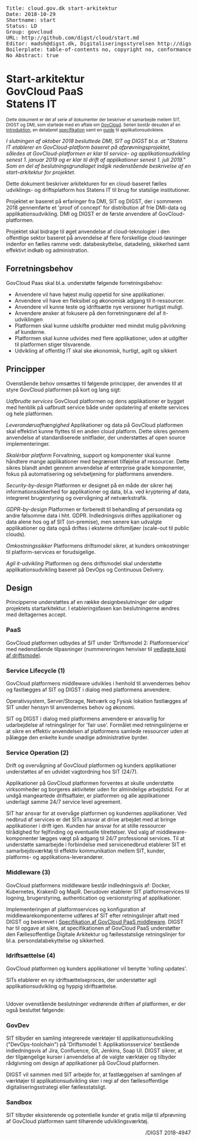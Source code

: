 <pre class='metadata'>
Title: cloud.gov.dk start-arkitektur
Date: 2018-10-29
Shortname: start
Status: LD
Group: govcloud
URL: http://github.com/digst/cloud/start.md
Editor: madsh@digst.dk, Digitaliseringsstyrelsen http://digst.dk
Boilerplate: table-of-contents no, copyright no, conformance no, abstract no, index no, idl-index no
No Abstract: true
</pre>



<h1>Start-arkitektur <br> GovCloud PaaS <br> Statens IT</h1>

<small>
Dette dokument er del af serie af dokumenter der beskriver et samarbejde mellem SIT, DIGST og DMI, som startede med en aftale om <a href="https://digst.github.io/cloud/start.html">GovCloud</a>. Serien består desuden af en <a href="https://digst.github.io/cloud/intro.html">introduktion</a>, en detaljeret <a href="https://digst.github.io/cloud/spec.html"> specifikation</a> samt en <a href="https://digst.github.io/cloud/guide.html">guide</a> til applikationsudviklere.</small>



<i>I slutningen af oktober 2018 besluttede DMI, SIT og DIGST bl.a. at "Statens IT etablerer en GovCloud-platform baseret på afprøvningsprojektet, således at GovCloud-platformen er klar til service- og applikationsudvikling senest 1. januar 2019 og er klar til drift af applikationer senest 1. juli 2019." Som en del af beslutningsgrundlaget indgik nedenstående beskrivelse af en start-arkitektur for projektet.</i>

Dette dokument beskriver arkitekturen for en cloud-baseret fælles udviklings- og driftsplatform hos Statens IT til brug for statslige institutioner.

Projektet er baseret på erfaringer fra DMI, SIT og DIGST, der i sommeren 2018 gennemførte et 'proof of concept' for distribution af frie DMI-data og applikationsudvikling. DMI og DIGST er de første anvendere af GovCloud-platformen.

Projektet skal bidrage til øget anvendelse af cloud-teknologier i den offentlige sektor baseret på anvendelse af flere forskellige cloud-løsninger indenfor en fælles ramme vedr. databeskyttelse, datadeling, sikkerhed samt effektivt indkøb og administration.


## Forretningsbehov

GovCloud Paas skal bl.a. understøtte følgende forretningsbehov:

- Anvendere vil have højest mulig oppetid for sine applikationer.
- Anvendere vil have en fleksibel og økonomisk adgang til it-ressourcer.
- Anvendere vil kunne teste og idriftsætte nye versioner hurtigst muligt.
- Anvendere ønsker at fokusere på den forretningsnære del af it-udviklingen
- Platformen skal kunne udskifte produkter med mindst mulig påvirkning af kunderne.
- Platformen skal kunne udvides med flere applikationer, uden at udgifter til platformen stiger tilsvarende.
- Udvikling af offentlig IT skal ske økonomisk, hurtigt, agilt og sikkert

## Principper

Ovenstående behov omsættes til følgende principper, der anvendes til at styre GovCloud platformen på kort og lang sigt:

<dfn>Uafbrudte services</dfn> GovCloud platformen og dens applikationer er bygget med henblik på uafbrudt service både under opdatering af enkelte services og hele platformen.

<dfn>Leverandøruafhængighed</dfn> Applikationer og data på GovCloud platformen skal effektivt kunne flyttes til en anden cloud platform. Dette sikres gennem anvendelse af standardiserede snitflader, der understøttes af open source implementeringer.

<dfn>Skalérbar platform</dfn> Forvaltning, support og komponenter skal kunne håndtere mange applikationer med begrænset tilføjelse af ressourcer. Dette sikres blandt andet gennem anvendelse af enterprise grade komponenter, fokus på automatisering og selvbetjening for platformens anvendere.

<dfn>Security-by-design</dfn> Platformen er designet på en måde der sikrer høj informationssikkerhed for applikationer og data, bl.a. ved kryptering af data, integreret brugerstyring og overvågning af netværkstrafik.

<dfn>GDPR-by-design</dfn> Platformen er forberedt til behandling af persondata og andre følsomme data i hht. GDPR. Indledningsvis driftes applikationer og data alene hos og af SIT (on-premise), men senere kan udvalgte applikationer og data også driftes i eksterne drifsmiljøer (scale-out til public clouds).

<dfn>Omkostningssikker</dfn> Platformens driftsmodel sikrer, at kunders omkostninger til platform-services er forudsigelige.

<dfn>Agil it-udvikling</dfn> Platformen og dens driftsmodel skal understøtte applikationsudvikling baseret på DevOps og Continuous Delivery.

## Design
Principperne understøttes af en række designbeslutninger der udgør projektets startarkitektur. I etableringsfasen kan beslutningerne ændres med deltagernes accept.

### PaaS
GovCloud platformen udbydes af SIT under 'Driftsmodel 2: Platformservice' med nedenstående tilpasninger (nummereringen henviser til <a href="driftsmodel2.pdf">vedlagte kopi af driftsmodel</a>.

### Service Lifecycle (1)
GovCloud platformens middleware udvikles i henhold til anvendernes behov og fastlægges af SIT og DIGST i dialog med platformens anvendere.

Operativsystem, Server/Storage, Netværk og Fysisk lokation fastlægges af SIT under hensyn til anvendernes behov og økonomi.

SIT og DIGST i dialog med platformens anvendere er ansvarlig for udarbejdelse af retningslinjer for 'fair use'. Formålet med retningslinjerne er at sikre en effektiv anvendelsen af platformens samlede ressourcer uden at pålægge den enkelte kunde unødige administrative byrder.

### Service Operation (2)
Drift og overvågning af GovCloud platformen og kunders applikationer understøttes af en udvidet vagtordning hos SIT (24/7).

Applikationer på GovCloud platformen forventes at skulle understøtte virksomheder og borgeres aktiviteter uden for almindelige arbejdstid. For at undgå mangeartede driftsaftaler, er platformen og alle applikationer underlagt samme 24/7 service level agreement.

SIT har ansvar for at overvåge platformen og kundernes applikationer. Ved nedbrud af services er det SITs ansvar at drive arbejdet med at bringe applikationer i drift igen. Kunden har ansvar for at stille ressourcer tilrådighed for fejlfinding og eventuelle tilrettelser. Ved valg af middleware-komponenter lægges vægt på adgang til 24/7 professional services. Til at understøtte samarbejde i forbindelse med servicenedbrud etablerer SIT et samarbejdsværktøj til effektiv kommunikation mellem SIT, kunder, platforms- og applikations-leverandører.

### Middleware (3)
GovCloud platformens middleware består indledningsvis af: Docker, Kubernetes, KrakenD og MapR. Derudover etablerer SIT platformservices til logning, brugerstyring, authentication og versionstyring af applikationer.

Implementeringen af platformservices og konfiguration af middlewarekomponenterne udføres af SIT efter retningslinjer aftalt med DIGST og beskrevet i <a href="spec.html">Specifikation af GovCloud PaaS middleware</a>. DIGST har til opgave at sikre, at specifikationen af GovCloud PaaS understøtter den Fællesoffentlige Digitale Arkitektur og fællesstatslige retningslinjer for bl.a. persondatabekyttelse og sikkerhed.

### Idriftsættelse (4)
GovCloud platformen og kunders applikationer vil benytte 'rolling updates'.

SITs etablerer en ny idriftsættelseproces, der understøtter agil applikationsudvikling og hyppig idriftsættelse.

<br>
Udover ovenstående beslutninger vedrørende driften af platformen, er der også besluttet følgende:

### GovDev
SIT tilbyder en samling integrerede værktøjer til applikationsudvikling ("DevOps-toolchain")  på 'Driftsmodel 1: Applikationsservice' bestående indledningsvis af Jira, Confluence, Git, Jenkins, Soap UI. DIGST sikrer, at der tilgængelige kurser i anvendelse af de valgte værktøjer og tilbyder rådgivning om design af applikationer på GovCloud platformen.

DIGST vil sammen med SIT arbejde for, at fastlæggelsen af samlingen af værktøjer til applikationsudvikling sker i regi af den fællesoffentlige digitaliseringsstrategi eller fællesstatsligt.

### Sandbox
SIT tilbyder eksisterende og potentielle kunder et gratis miljø til afprøvning af GovCloud platformen samt tilhørende udviklingsværktøj.

<div align="right" class="font-style: italic; ">/DIGST 2018-4947</div>
